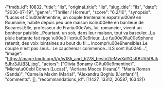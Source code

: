 {"tmdb_id": 10832, "title": "Ils", "original_title": "Ils", "slug_title": "ils", "date": "2006-07-19", "genre": "Thriller / Horreur", "score": "6.2/10", "synopsis": "Lucas et Cl\u00e9mentine, un couple trentenaire expatri\u00e9 en Roumanie, habite depuis peu une maison isol\u00e9e en banlieue de Bucarest.Elle, professeur de Fran\u00e7ais, lui, romancier, vivent un bonheur paisible...Pourtant, un soir, dans leur maison, tout va basculer...La pluie battante fait rage \u00e0 l'ext\u00e9rieur...Le t\u00e9l\u00e9phone retentit, des voix lointaines au bout du fil... incompr\u00e9hensibles.Le couple n'est pas seul... Le cauchemar commence...ILS sont l\u00e0...", "image": "https://image.tmdb.org/t/p/w185_and_h278_bestv2/eMwXdYQsKBUV5f8Jk5Jhr3JUB3L.jpg", "actors": ["Olivia Bonamy (Cl\u00e9mentine)", "Micha\u00ebl Cohen (Lucas)", "Adriana Mocca (Ileana)", "Maria Roman (Sanda)", "Camelia Maxim (Maria)", "Alexandru Boghiu (L'enfant)"], "comments": [], "recommandations_id": [11427, 13312, 26587, 16342]}